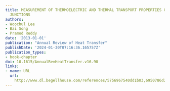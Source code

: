```yaml
---
title: MEASUREMENT OF THERMOELECTRIC AND THERMAL TRANSPORT PROPERTIES OF SINGLE-MOLECULE
  JUNCTIONS
authors:
- Woochul Lee
- Bai Song
- Pramod Reddy
date: '2013-01-01'
publication: "Annual Review of Heat Transfer"
publishDate: '2024-01-30T07:16:36.165757Z'
publication_types:
- book-chapter
doi: 10.1615/AnnualRevHeatTransfer.v16.90
links:
- name: URL
  url: 
    http://www.dl.begellhouse.com/references/5756967540dd1b03,6950786d25f970a1,033b35b1573842ca.html
---
```

